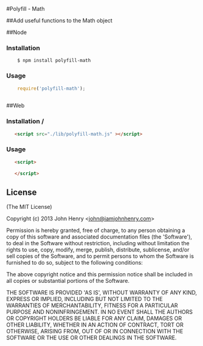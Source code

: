 #Polyfill - Math

##Add useful functions to the Math object

##Node
### Installation

```
    $ npm install polyfill-math
```
### Usage

```js
    require('polyfill-math');
    
```

##Web
### Installation /
```html
   <script src="./lib/polyfill-math.js" ></script>
```
### Usage
```html
   <script>
        
   </script>
```
## License

(The MIT License)

Copyright (c) 2013 John Henry &lt;john@iamjohnhenry.com&gt;

Permission is hereby granted, free of charge, to any person obtaining
a copy of this software and associated documentation files (the
'Software'), to deal in the Software without restriction, including
without limitation the rights to use, copy, modify, merge, publish,
distribute, sublicense, and/or sell copies of the Software, and to
permit persons to whom the Software is furnished to do so, subject to
the following conditions:

The above copyright notice and this permission notice shall be
included in all copies or substantial portions of the Software.

THE SOFTWARE IS PROVIDED 'AS IS', WITHOUT WARRANTY OF ANY KIND,
EXPRESS OR IMPLIED, INCLUDING BUT NOT LIMITED TO THE WARRANTIES OF
MERCHANTABILITY, FITNESS FOR A PARTICULAR PURPOSE AND NONINFRINGEMENT.
IN NO EVENT SHALL THE AUTHORS OR COPYRIGHT HOLDERS BE LIABLE FOR ANY
CLAIM, DAMAGES OR OTHER LIABILITY, WHETHER IN AN ACTION OF CONTRACT,
TORT OR OTHERWISE, ARISING FROM, OUT OF OR IN CONNECTION WITH THE
SOFTWARE OR THE USE OR OTHER DEALINGS IN THE SOFTWARE.
